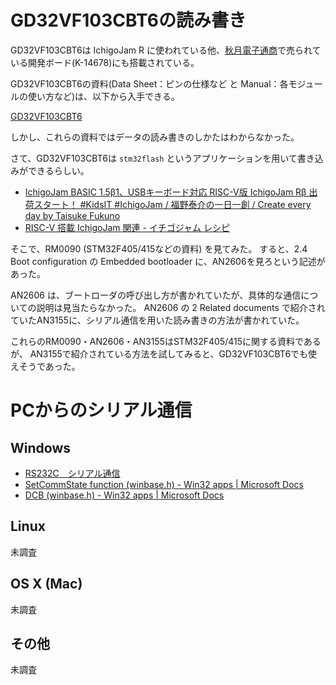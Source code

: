 # GD32VF103CBT6の読み書き

GD32VF103CBT6は IchigoJam R に使われている他、[秋月電子通商](https://akizukidenshi.com/catalog/top.aspx)で売られている開発ボード(K-14678)にも搭載されている。

GD32VF103CBT6の資料(Data Sheet：ピンの仕様など と Manual：各モジュールの使い方など)は、以下から入手できる。

[GD32VF103CBT6](https://www.gigadevice.com/microcontroller/gd32vf103cbt6/)

しかし、これらの資料ではデータの読み書きのしかたはわからなかった。

さて、GD32VF103CBT6は `stm32flash` というアプリケーションを用いて書き込みができるらしい。

* [IchigoJam BASIC 1.5β1、USBキーボード対応 RISC-V版 IchigoJam Rβ 出荷スタート！ #KidsIT #IchigoJam / 福野泰介の一日一創 / Create every day by Taisuke Fukuno](https://fukuno.jig.jp/3103)
* [RISC-V 搭載 IchigoJam 関連 - イチゴジャム レシピ](https://15jamrecipe.jimdofree.com/%E5%91%A8%E8%BE%BA%E6%A9%9F%E5%99%A8/%E3%83%91%E3%82%BD%E3%82%B3%E3%83%B3%E3%81%A8%E6%8E%A5%E7%B6%9A/risc-v/)

そこで、RM0090 (STM32F405/415などの資料) を見てみた。
すると、2.4 Boot configuration の Embedded bootloader に、AN2606を見ろという記述があった。

AN2606 は、ブートローダの呼び出し方が書かれていたが、具体的な通信についての説明は見当たらなかった。
AN2606 の 2 Related documents で紹介されていたAN3155に、シリアル通信を用いた読み書きの方法が書かれていた。

これらのRM0090・AN2606・AN3155はSTM32F405/415に関する資料であるが、
AN3155で紹介されている方法を試してみると、GD32VF103CBT6でも使えそうであった。

# PCからのシリアル通信

## Windows

* [RS232C　シリアル通信](http://www.ys-labo.com/BCB/2007/070512%20RS232C%20zenpan.html)
* [SetCommState function (winbase.h) - Win32 apps | Microsoft Docs](https://docs.microsoft.com/en-us/windows/win32/api/winbase/nf-winbase-setcommstate)
* [DCB (winbase.h) - Win32 apps | Microsoft Docs](https://docs.microsoft.com/en-us/windows/win32/api/winbase/ns-winbase-dcb)

## Linux

未調査

## OS X (Mac)

未調査

## その他

未調査
